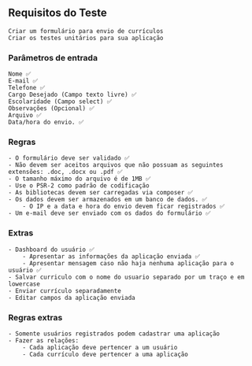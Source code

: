 ## Requisitos do Teste

    Criar um formulário para envio de currículos
    Criar os testes unitários para sua aplicação

### Parâmetros de entrada

    Nome ✅
    E-mail ✅
    Telefone ✅
    Cargo Desejado (Campo texto livre) ✅
    Escolaridade (Campo select) ✅
    Observações (Opcional) ✅
    Arquivo ✅
    Data/hora do envio. ✅

### Regras

    - O formulário deve ser validado ✅
    - Não devem ser aceitos arquivos que não possuam as seguintes extensões: .doc, .docx ou .pdf ✅
    - O tamanho máximo do arquivo é de 1MB ✅
    - Use o PSR-2 como padrão de codificação
    - As bibliotecas devem ser carregadas via composer ✅
    - Os dados devem ser armazenados em um banco de dados. ✅
        - O IP e a data e hora do envio devem ficar registrados ✅
    - Um e-mail deve ser enviado com os dados do formulário ✅

### Extras

    - Dashboard do usuário ✅
        - Apresentar as informações da aplicação enviada ✅
        - Apresentar mensagem caso não haja nenhuma aplicação para o usuário ✅
    - Salvar curriculo com o nome do usuario separado por um traço e em lowercase
    - Enviar currículo separadamente
    - Editar campos da aplicação enviada

### Regras extras

    - Somente usuários registrados podem cadastrar uma aplicação
    - Fazer as relações:
        - Cada aplicação deve pertencer a um usuário
        - Cada currículo deve pertencer a uma aplicação
